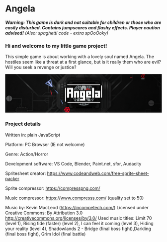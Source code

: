 # Angela

**_Warning: This game is dark and not suitable for children or those who are easily disturbed. Contains jumpscares and flashy effects. Player caution advised!_**
_(Also: spaghetti code - extra spOoOoky)_

### Hi and welcome to my little game project!

This simple game is about working with a lovely soul named Angela. The hostiles seem like a threat at a first glance, but is it really them who are evil? Will you seek a revenge or justice?

![alt text](banner.png)

### Project details

Written in: plain JavaScript

Platform: PC Browser (IE not welcome)

Genre: Action/Horror

Development software: VS Code, Blender, Paint.net, sfxr, Audacity

Spritesheet creator: https://www.codeandweb.com/free-sprite-sheet-packer

Sprite compressor: https://compresspng.com/

Music compressor: https://www.compresss.com/ (quality set to 50)

Music by: Kevin MacLeod (https://incompetech.com/)
Licensed under Creative Commons: By Attribution 3.0
http://creativecommons.org/licenses/by/3.0/
Used music titles: Limit 70 (level 1), Rising tide (faster) (level 2), I can feel it coming (level 3), Hiding your reality (level 4), Shadowlands 2 - Bridge (final boss fight),Darkling (final boss fight), Grim Idol (final battle)
